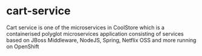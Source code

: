 # cart-service
Cart service is one of the microservices in CoolStore which is a containerised polyglot microservices application consisting of services based on JBoss Middleware, NodeJS, Spring, Netflix OSS and more running on OpenShift
